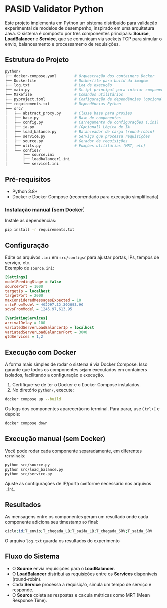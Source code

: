 # PASID Validator Python

Este projeto implementa em Python um sistema distribuído para validação experimental de modelos de desempenho, inspirado em uma arquitetura Java. O sistema é composto por três componentes principais: **Source**, **LoadBalancer** e **Service**, que se comunicam via sockets TCP para simular o envio, balanceamento e processamento de requisições.

## Estrutura do Projeto

```bash
python/
├── docker-compose.yaml        # Orquestração dos containers Docker
├── Dockerfile                 # Dockerfile para build da imagem
├── log.txt                    # Log de execução
├── main.py                    # Script principal para iniciar componentes
├── Makefile                   # Comandos utilitários
├── pyproject.toml             # Configuração de dependências (opcional)
├── requirements.txt           # Dependências Python
├── src/
│   ├── abstract_proxy.py      # Classe base para proxies
│   ├── base.py                # Base de componentes
│   ├── config.py              # Carregamento de configurações (.ini)
│   ├── ia.py                  # (Opcional) Lógica de IA
│   ├── load_balance.py        # Balanceador de carga (round-robin)
│   ├── service.py             # Serviço que processa requisições
│   ├── source.py              # Gerador de requisições
│   ├── utils.py               # Funções utilitárias (MRT, etc)
│   └── configs/
│       ├── source.ini
│       ├── loadbalancer1.ini
│       └── service1.ini
```

## Pré-requisitos

- Python 3.8+
- Docker e Docker Compose (recomendado para execução simplificada)

### Instalação manual (sem Docker)

Instale as dependências:

```bash
pip install -r requirements.txt
```

## Configuração

Edite os arquivos `.ini` em `src/configs/` para ajustar portas, IPs, tempos de serviço, etc.  
Exemplo de `source.ini`:

```ini
[Settings]
modelFeedingStage = false
sourcePort = 1000
targetIp = localhost
targetPort = 2000
maxConsideredMessagesExpected = 10
mrtsFromModel = 405597.23,203892.96
sdvsFromModel = 1245.97,613.95

[VariatingServices]
arrivalDelay = 100
variatedServerLoadBalancerIp = localhost
variatedServerLoadBalancerPort = 3000
qtdServices = 1,2
```

## Execução com Docker

A forma mais simples de rodar o sistema é via Docker Compose. Isso garante que todos os componentes sejam executados em containers isolados, facilitando a configuração e execução.

1. Certifique-se de ter o Docker e o Docker Compose instalados.
2. No diretório `python/`, execute:

```bash
docker compose up --build
```

Os logs dos componentes aparecerão no terminal. Para parar, use `Ctrl+C` e depois:

```bash
docker compose down
```

## Execução manual (sem Docker)

Você pode rodar cada componente separadamente, em diferentes terminais:

```bash
python src/source.py
python src/load_balance.py
python src/service.py
```

Ajuste as configurações de IP/porta conforme necessário nos arquivos `.ini`.

## Resultados

As mensagens entre os componentes geram um resultado onde cada componente adiciona seu timestamp ao final:

```bash
ciclo;id;T_envio;T_chegada_LB;T_saida_LB;T_chegada_SRV;T_saida_SRV
```

O arquivo `log.txt` guarda os resultados do experimento

## Fluxo do Sistema

- O **Source** envia requisições para o **LoadBalancer**.
- O **LoadBalancer** distribui as requisições entre os **Services** disponíveis (round-robin).
- Cada **Service** processa a requisição, simula um tempo de serviço e responde.
- O **Source** coleta as respostas e calcula métricas como MRT (Mean Response Time).
